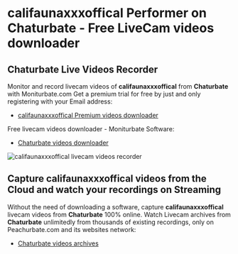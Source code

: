 # califaunaxxxoffical Performer on Chaturbate - Free LiveCam videos downloader

## Chaturbate Live Videos Recorder

Monitor and record livecam videos of **califaunaxxxoffical** from **Chaturbate** with Moniturbate.com
Get a premium trial for free by just and only registering with your Email address:
* [califaunaxxxoffical Premium videos downloader](https://moniturbate.com/request-demo-licence-key.html)

Free livecam videos downloader - Moniturbate Software:
* [Chaturbate videos downloader](https://moniturbate.com/moniturbate-download-software.html)

![califaunaxxxoffical livecam videos recorder](https://peachurnet.com/templates/moniturbate-software.png)


## Capture califaunaxxxoffical videos from the Cloud and watch your recordings on Streaming

Without the need of downloading a software, capture **califaunaxxxoffical** livecam videos from **Chaturbate** 100% online.
Watch Livecam archives from **Chaturbate** unlimitedly from thousands of existing recordings, only on Peachurbate.com and its websites network:
* [Chaturbate videos archives](https://peachurnet.com/)